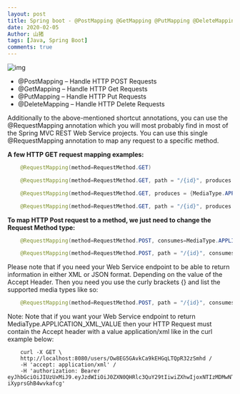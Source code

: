 ```yaml
---
layout: post
title: Spring boot - @PostMapping @GetMapping @PutMapping @DeleteMapping
date: 2020-02-05
Author: 山猪
tags: [Java, Spring Boot]
comments: true
---
```

![img](https://i2.wp.com/springframework.guru/wp-content/uploads/2017/09/mvc.png?w=800&ssl=1)

<!-- more -->


-    @PostMapping – Handle HTTP POST Requests
-    @GetMapping – Handle HTTP Get Requests
-    @PutMapping – Handle HTTP Put Requests
-    @DeleteMapping – Handle HTTP Delete Requests

 Additionally to the above-mentioned shortcut annotations, you can use the @RequestMapping annotation which you will most probably find in most of the Spring MVC REST Web Service projects. You can use this single @RequestMapping annotation to map any request to a specific method.

**A few HTTP GET request mapping examples:**

```java
    @RequestMapping(method=RequestMethod.GET)
```

```java
    @RequestMapping(method=RequestMethod.GET, path = "/{id}", produces = MediaType.APPLICATION_JSON_VALUE)
```

```java
    @RequestMapping(method=RequestMethod.GET, produces = {MediaType.APPLICATION_JSON_VALUE, MediaType.APPLICATION_XML_VALUE})
```

```java
    @RequestMapping(method=RequestMethod.GET, path = "/{id}", produces = {MediaType.APPLICATION_JSON_VALUE, MediaType.APPLICATION_XML_VALUE})
```

**To map HTTP Post request to a method, we just need to change the Request Method type:**

```java
    @RequestMapping(method=RequestMethod.POST, consumes=MediaType.APPLICATION_JSON_VALUE, produces = MediaType.APPLICATION_JSON_VALUE)
```

```java
    @RequestMapping(method=RequestMethod.POST, path = "/{id}", consumes=MediaType.APPLICATION_JSON_VALUE, produces = MediaType.APPLICATION_JSON_VALUE)
```

Please note that if you need your Web Service endpoint to be able to return information in either XML or JSON format. Depending on the value of the Accept Header. Then you need you use the curly brackets {} and list the supported media types like so:

```java
    @RequestMapping(method=RequestMethod.POST, path = "/{id}", consumes = {MediaType.APPLICATION_JSON_VALUE, MediaType.APPLICATION_XML_VALUE}, produces = {MediaType.APPLICATION_JSON_VALUE, MediaType.APPLICATION_XML_VALUE})
```

Note: Note that if you want your Web Service endpoint to return MediaType.APPLICATION_XML_VALUE then your HTTP Request must contain the Accept header with a value application/xml like in the curl example below:

```console
    curl -X GET \
    http://localhost:8080/users/Ow8EG5GAvkCa9kEHGqLTQpR32zSmhd /
    -H 'accept: application/xml' /
    -H 'authorization: Bearer eyJhbGciOiJIUzUxMiJ9.eyJzdWIiOiJ0ZXN0QHRlc3QuY29tIiwiZXhwIjoxNTIzMDMwNTg4fQ.rnOqIEpmh6xQYBPkcRHp9DOnT8M5a7o9De6a7ZE7z2nBKfNpgXNrXgFQnlUi01CnltOP-iXyprsGhB4wvkafcg'
```
